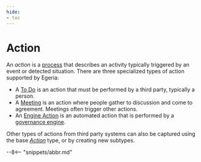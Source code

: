 ```yaml
---
hide:
- toc
---
```


<!-- SPDX-License-Identifier: CC-BY-4.0 -->
<!-- Copyright Contributors to the Egeria project. -->

# Action

An *action* is a [process](/concepts/process) that describes an activity typically triggered by an event or detected situation.  There are three specialized types of action supported by Egeria:

* A [To Do](/concepts/to-do) is an action that must be performed by a third party, typically a person.
* A [Meeting](/concepts/to-do) is an action where people gather to discussion and come to agreement.  Meetings often trigger other actions.
* An [Engine Action](/concepts/engine-action) is an automated action that is performed by a [governance engine](/concepts/governance-engine).

Other types of actions from third party systems can also be captured using the base [*Action*](/types/0/0013-Actions) type, or by creating new subtypes.


--8<-- "snippets/abbr.md"
